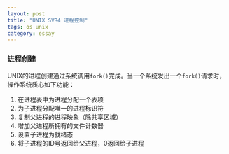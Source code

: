 ```yaml
---
layout: post
title: "UNIX SVR4 进程控制"
tags: os unix
category: essay
---
```


### 进程创建

UNIX的进程创建通过系统调用`fork()`完成。当一个系统发出一个`fork()`请求时，操作系统质心如下功能：

1. 在进程表中为进程分配一个表项
2. 为子进程分配唯一的进程标识符
3. 复制父进程的进程映象（除共享区域）
4. 增加父进程所拥有的文件计数器
5. 设置子进程为就绪态
6. 将子进程的ID号返回给父进程，0返回给子进程